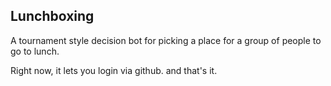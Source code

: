 Lunchboxing
-----------

A tournament style decision bot for picking a place for a group of people to go to lunch.

Right now, it lets you login via github. and that's it.
